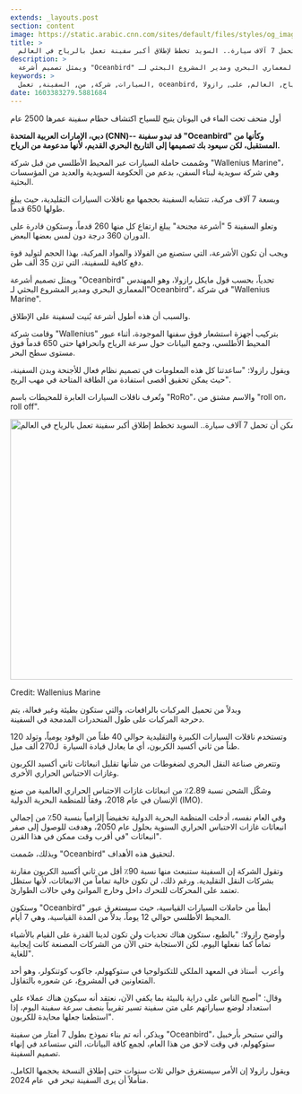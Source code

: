 ```yaml
--- 
extends: _layouts.post 
section: content 
image: https://static.arabic.cnn.com/sites/default/files/styles/og_image_v1/public/2020/10/21/images/download.jpeg?itok=DemTOngZ 
title: > 
  يمكن أن تحمل 7 آلاف سيارة.. السويد تخطط لإطلاق أكبر سفينة تعمل بالرياح في العالم 
description: > 
  ويمثل تصميم أشرعة "Oceanbird" تحدياً، بحسب قول مايكل رازولا، وهو المهندس المعماري البحري ومدير المشروع البحثي لـ"Oceanbird"، في شركة "Wallenius Marine".Credit: Wallenius Marineوبدلاً من تحميل المركبات بالرافعات، والتي ستكون بطيئة وغير فعالة، يتم دحرجة المركبات على طول المنحدرات المدمجة في السفينة.وشكّل الشحن نسبة 2.89٪ من انبعاثات غازات الاحتباس الحراري العالمية من صنع الإنسان في عام 2018، وفقاً للمنظمة البحرية الدولية (IMO).ويذكر، أنه تم بناء نموذج بطول 7 أمتار من سفينة "Oceanbird"، والتي ستبحر بأرخبيل ستوكهولم، في وقت لاحق من هذا العام، لجمع كافة البيانات، التي ستساعد في إنهاء تصميم السفينة.ويقول رازولا إن الأمر سيستغرق حوالي ثلاث سنوات حتى إطلاق النسخة بحجمها الكامل، متأملاً أن يرى السفينة تبحر في عام 2024. 
keywords: > 
  السيارات, شركة, من, السفينة, تعمل, oceanbird, سفينة, تحمل, سيارة, انبعاثات, يمكن, في, لإطلاق, تخطط, بالرياح, العالم, على, رازولا 
date: 1603383279.5881684 
--- 
```

<div><p>&#1571;&#1608;&#1604; &#1605;&#1578;&#1581;&#1601; &#1578;&#1581;&#1578; &#1575;&#1604;&#1605;&#1575;&#1569; &#1601;&#1610; &#1575;&#1604;&#1610;&#1608;&#1606;&#1575;&#1606; &#1610;&#1578;&#1610;&#1581; &#1604;&#1604;&#1587;&#1610;&#1575;&#1581; &#1575;&#1603;&#1578;&#1588;&#1575;&#1601; &#1581;&#1591;&#1575;&#1605; &#1587;&#1601;&#1610;&#1606;&#1577; &#1593;&#1605;&#1585;&#1607;&#1575; 2500 &#1593;&#1575;&#1605;</p><p><strong>&#1583;&#1576;&#1610;&#1548; &#1575;&#1604;&#1573;&#1605;&#1575;&#1585;&#1575;&#1578; &#1575;&#1604;&#1593;&#1585;&#1576;&#1610;&#1577; &#1575;&#1604;&#1605;&#1578;&#1581;&#1583;&#1577; (CNN)-- &#1602;&#1583; &#1578;&#1576;&#1583;&#1608; &#1587;&#1601;&#1610;&#1606;&#1577; "Oceanbird" &#1608;&#1603;&#1571;&#1606;&#1607;&#1575; &#1605;&#1606; &#1575;&#1604;&#1605;&#1587;&#1578;&#1602;&#1576;&#1604;&#1548; &#1604;&#1603;&#1606; &#1587;&#1610;&#1593;&#1608;&#1583; &#1576;&#1603; &#1578;&#1589;&#1605;&#1610;&#1605;&#1607;&#1575; &#1573;&#1604;&#1609; &#1575;&#1604;&#1578;&#1575;&#1585;&#1610;&#1582; &#1575;&#1604;&#1576;&#1581;&#1585;&#1610; &#1575;&#1604;&#1602;&#1583;&#1610;&#1605;&#1548; &#1604;&#1571;&#1606;&#1607;&#1575; &#1605;&#1583;&#1593;&#1608;&#1605;&#1577; &#1605;&#1606; &#1575;&#1604;&#1585;&#1610;&#1575;&#1581;.</strong></p>&#13;
&#13;
<p>&#1608;&#1589;&#1615;&#1605;&#1605;&#1578; &#1581;&#1575;&#1605;&#1604;&#1577; &#1575;&#1604;&#1587;&#1610;&#1575;&#1585;&#1575;&#1578; &#1593;&#1576;&#1585; &#1575;&#1604;&#1605;&#1581;&#1610;&#1591; &#1575;&#1604;&#1571;&#1591;&#1604;&#1587;&#1610; &#1605;&#1606; &#1602;&#1576;&#1604; &#1588;&#1585;&#1603;&#1577; "Wallenius Marine"&#1548; &#1608;&#1607;&#1610; &#1588;&#1585;&#1603;&#1577; &#1587;&#1608;&#1610;&#1583;&#1610;&#1577; &#1604;&#1576;&#1606;&#1575;&#1569; &#1575;&#1604;&#1587;&#1601;&#1606;&#1548; &#1576;&#1583;&#1593;&#1605; &#1605;&#1606; &#1575;&#1604;&#1581;&#1603;&#1608;&#1605;&#1577; &#1575;&#1604;&#1587;&#1608;&#1610;&#1583;&#1610;&#1577; &#1608;&#1575;&#1604;&#1593;&#1583;&#1610;&#1583; &#1605;&#1606; &#1575;&#1604;&#1605;&#1572;&#1587;&#1587;&#1575;&#1578; &#1575;&#1604;&#1576;&#1581;&#1579;&#1610;&#1577;.</p>&#13;
&#13;
<p>&#1608;&#1576;&#1587;&#1593;&#1577; 7 &#1570;&#1604;&#1575;&#1601; &#1605;&#1585;&#1603;&#1576;&#1577;&#1548; &#1578;&#1578;&#1588;&#1575;&#1576;&#1607; &#1575;&#1604;&#1587;&#1601;&#1610;&#1606;&#1577; &#1576;&#1581;&#1580;&#1605;&#1607;&#1575; &#1605;&#1593; &#1606;&#1575;&#1602;&#1604;&#1575;&#1578; &#1575;&#1604;&#1587;&#1610;&#1575;&#1585;&#1575;&#1578; &#1575;&#1604;&#1578;&#1602;&#1604;&#1610;&#1583;&#1610;&#1577;&#1548; &#1581;&#1610;&#1579; &#1610;&#1576;&#1604;&#1594; &#1591;&#1608;&#1604;&#1607;&#1575; 650 &#1602;&#1583;&#1605;&#1575;&#1611;.</p>&#13;
&#13;
<p>&#1608;&#1578;&#1593;&#1604;&#1608; &#1575;&#1604;&#1587;&#1601;&#1610;&#1606;&#1577; 5 "&#1571;&#1588;&#1585;&#1593;&#1577; &#1605;&#1580;&#1606;&#1581;&#1577;" &#1610;&#1576;&#1604;&#1594; &#1575;&#1585;&#1578;&#1601;&#1575;&#1593; &#1603;&#1604; &#1605;&#1606;&#1607;&#1575; 260 &#1602;&#1583;&#1605;&#1575;&#1611;&#1548; &#1608;&#1587;&#1578;&#1603;&#1608;&#1606; &#1602;&#1575;&#1583;&#1585;&#1577; &#1593;&#1604;&#1609; &#1575;&#1604;&#1583;&#1608;&#1585;&#1575;&#1606; 360 &#1583;&#1585;&#1580;&#1577; &#1583;&#1608;&#1606; &#1604;&#1605;&#1587; &#1576;&#1593;&#1590;&#1607;&#1575; &#1575;&#1604;&#1576;&#1593;&#1590;.</p>&#13;
&#13;
<p>&#1608;&#1610;&#1580;&#1576; &#1571;&#1606; &#1578;&#1603;&#1608;&#1606; &#1575;&#1604;&#1571;&#1588;&#1585;&#1593;&#1577;&#1548; &#1575;&#1604;&#1578;&#1610; &#1587;&#1578;&#1589;&#1606;&#1593; &#1605;&#1606; &#1575;&#1604;&#1601;&#1608;&#1604;&#1575;&#1584; &#1608;&#1575;&#1604;&#1605;&#1608;&#1575;&#1583; &#1575;&#1604;&#1605;&#1585;&#1603;&#1576;&#1577;&#1548; &#1576;&#1607;&#1584;&#1575; &#1575;&#1604;&#1581;&#1580;&#1605; &#1604;&#1578;&#1608;&#1604;&#1610;&#1583; &#1602;&#1608;&#1577; &#1583;&#1601;&#1593; &#1603;&#1575;&#1601;&#1610;&#1577; &#1604;&#1604;&#1587;&#1601;&#1610;&#1606;&#1577;&#1548; &#1575;&#1604;&#1578;&#1610; &#1578;&#1586;&#1606; 35 &#1571;&#1604;&#1601; &#1591;&#1606;.</p>&#13;
&#13;
<p>&#1608;&#1610;&#1605;&#1579;&#1604; &#1578;&#1589;&#1605;&#1610;&#1605; &#1571;&#1588;&#1585;&#1593;&#1577; "Oceanbird" &#1578;&#1581;&#1583;&#1610;&#1575;&#1611;&#1548; &#1576;&#1581;&#1587;&#1576; &#1602;&#1608;&#1604; &#1605;&#1575;&#1610;&#1603;&#1604; &#1585;&#1575;&#1586;&#1608;&#1604;&#1575;&#1548; &#1608;&#1607;&#1608; &#1575;&#1604;&#1605;&#1607;&#1606;&#1583;&#1587; &#1575;&#1604;&#1605;&#1593;&#1605;&#1575;&#1585;&#1610; &#1575;&#1604;&#1576;&#1581;&#1585;&#1610; &#1608;&#1605;&#1583;&#1610;&#1585; &#1575;&#1604;&#1605;&#1588;&#1585;&#1608;&#1593; &#1575;&#1604;&#1576;&#1581;&#1579;&#1610; &#1604;&#1600;"Oceanbird"&#1548; &#1601;&#1610; &#1588;&#1585;&#1603;&#1577; "Wallenius Marine".</p>&#13;
&#13;
<p>&#1608;&#1575;&#1604;&#1587;&#1576;&#1576; &#1571;&#1606; &#1607;&#1584;&#1607; &#1571;&#1591;&#1608;&#1604; &#1571;&#1588;&#1585;&#1593;&#1577; &#1576;&#1615;&#1606;&#1610;&#1578; &#1604;&#1587;&#1601;&#1610;&#1606;&#1577; &#1593;&#1604;&#1609; &#1575;&#1604;&#1573;&#1591;&#1604;&#1575;&#1602;.&#160;</p>&#13;
&#13;
<p>&#1608;&#1602;&#1575;&#1605;&#1578; &#1588;&#1585;&#1603;&#1577; "Wallenius" &#1576;&#1578;&#1585;&#1603;&#1610;&#1576; &#1571;&#1580;&#1607;&#1586;&#1577; &#1575;&#1587;&#1578;&#1588;&#1593;&#1575;&#1585;&#160;&#1601;&#1608;&#1602; &#1587;&#1601;&#1606;&#1607;&#1575; &#1575;&#1604;&#1605;&#1608;&#1580;&#1608;&#1583;&#1577;&#1548; &#1571;&#1579;&#1606;&#1575;&#1569; &#1593;&#1576;&#1608;&#1585; &#1575;&#1604;&#1605;&#1581;&#1610;&#1591; &#1575;&#1604;&#1571;&#1591;&#1604;&#1587;&#1610;&#1548; &#1608;&#1580;&#1605;&#1593; &#1575;&#1604;&#1576;&#1610;&#1575;&#1606;&#1575;&#1578; &#1581;&#1608;&#1604; &#1587;&#1585;&#1593;&#1577; &#1575;&#1604;&#1585;&#1610;&#1575;&#1581; &#1608;&#1575;&#1606;&#1581;&#1585;&#1575;&#1601;&#1607;&#1575; &#1581;&#1578;&#1609; 650 &#1602;&#1583;&#1605;&#1575;&#1611; &#1601;&#1608;&#1602; &#1605;&#1587;&#1578;&#1608;&#1609; &#1587;&#1591;&#1581; &#1575;&#1604;&#1576;&#1581;&#1585;.</p>&#13;
&#13;
<p>&#1608;&#1610;&#1602;&#1608;&#1604; &#1585;&#1575;&#1586;&#1608;&#1604;&#1575;: "&#1587;&#1575;&#1593;&#1583;&#1578;&#1606;&#1575; &#1603;&#1604; &#1607;&#1584;&#1607; &#1575;&#1604;&#1605;&#1593;&#1604;&#1608;&#1605;&#1575;&#1578; &#1601;&#1610; &#1578;&#1589;&#1605;&#1610;&#1605; &#1606;&#1592;&#1575;&#1605; &#1601;&#1593;&#1575;&#1604; &#1604;&#1604;&#1571;&#1580;&#1606;&#1581;&#1577; &#1608;&#1576;&#1583;&#1606; &#1575;&#1604;&#1587;&#1601;&#1610;&#1606;&#1577;&#1548; &#1581;&#1610;&#1579; &#1610;&#1605;&#1603;&#1606; &#1578;&#1581;&#1602;&#1610;&#1602; &#1571;&#1602;&#1589;&#1609; &#1575;&#1587;&#1578;&#1601;&#1575;&#1583;&#1577; &#1605;&#1606; &#1575;&#1604;&#1591;&#1575;&#1602;&#1577; &#1575;&#1604;&#1605;&#1578;&#1575;&#1581;&#1577; &#1601;&#1610; &#1605;&#1607;&#1576; &#1575;&#1604;&#1585;&#1610;&#1581;".</p>&#13;
&#13;
<p>&#1608;&#1578;&#1615;&#1593;&#1585;&#1601; &#1606;&#1575;&#1602;&#1604;&#1575;&#1578; &#1575;&#1604;&#1587;&#1610;&#1575;&#1585;&#1575;&#1578; &#1575;&#1604;&#1593;&#1575;&#1576;&#1585;&#1577; &#1604;&#1604;&#1605;&#1581;&#1610;&#1591;&#1575;&#1578; &#1576;&#1575;&#1587;&#1605; "RoRo"&#1548; &#1608;&#1575;&#1604;&#1575;&#1587;&#1605; &#1605;&#1588;&#1578;&#1602; &#1605;&#1606; "roll on&#1548; roll off".</p>&#13;
&#13;
  <img title="&#1610;&#1605;&#1603;&#1606; &#1571;&#1606; &#1578;&#1581;&#1605;&#1604; 7 &#1570;&#1604;&#1575;&#1601; &#1587;&#1610;&#1575;&#1585;&#1577;.. &#1575;&#1604;&#1587;&#1608;&#1610;&#1583; &#1578;&#1582;&#1591;&#1591; &#1573;&#1591;&#1604;&#1575;&#1602; &#1571;&#1603;&#1576;&#1585; &#1587;&#1601;&#1610;&#1606;&#1577; &#1578;&#1593;&#1605;&#1604; &#1576;&#1575;&#1604;&#1585;&#1610;&#1575;&#1581; &#1601;&#1610; &#1575;&#1604;&#1593;&#1575;&#1604;&#1605;" alt="&#1610;&#1605;&#1603;&#1606; &#1571;&#1606; &#1578;&#1581;&#1605;&#1604; 7 &#1570;&#1604;&#1575;&#1601; &#1587;&#1610;&#1575;&#1585;&#1577;.. &#1575;&#1604;&#1587;&#1608;&#1610;&#1583; &#1578;&#1582;&#1591;&#1591; &#1573;&#1591;&#1604;&#1575;&#1602; &#1571;&#1603;&#1576;&#1585; &#1587;&#1601;&#1610;&#1606;&#1577; &#1578;&#1593;&#1605;&#1604; &#1576;&#1575;&#1604;&#1585;&#1610;&#1575;&#1581; &#1601;&#1610; &#1575;&#1604;&#1593;&#1575;&#1604;&#1605;" src="https://static.arabic.cnn.com/sites/default/files/styles/sw_780/public/2020/10/21/images/1.jpg?itok=t1vtlIm0" width="780" height="465"><p class="_1elnzAEomc hqvRlZILIm">Credit:  Wallenius Marine</p>


<p>&#1608;&#1576;&#1583;&#1604;&#1575;&#1611; &#1605;&#1606; &#1578;&#1581;&#1605;&#1610;&#1604; &#1575;&#1604;&#1605;&#1585;&#1603;&#1576;&#1575;&#1578; &#1576;&#1575;&#1604;&#1585;&#1575;&#1601;&#1593;&#1575;&#1578;&#1548; &#1608;&#1575;&#1604;&#1578;&#1610; &#1587;&#1578;&#1603;&#1608;&#1606; &#1576;&#1591;&#1610;&#1574;&#1577; &#1608;&#1594;&#1610;&#1585; &#1601;&#1593;&#1575;&#1604;&#1577;&#1548; &#1610;&#1578;&#1605; &#1583;&#1581;&#1585;&#1580;&#1577;&#160;&#1575;&#1604;&#1605;&#1585;&#1603;&#1576;&#1575;&#1578; &#1593;&#1604;&#1609; &#1591;&#1608;&#1604; &#1575;&#1604;&#1605;&#1606;&#1581;&#1583;&#1585;&#1575;&#1578; &#1575;&#1604;&#1605;&#1583;&#1605;&#1580;&#1577; &#1601;&#1610; &#1575;&#1604;&#1587;&#1601;&#1610;&#1606;&#1577;.</p>&#13;
&#13;
<p>&#1608;&#1578;&#1587;&#1578;&#1582;&#1583;&#1605; &#1606;&#1575;&#1602;&#1604;&#1575;&#1578; &#1575;&#1604;&#1587;&#1610;&#1575;&#1585;&#1575;&#1578; &#1575;&#1604;&#1603;&#1576;&#1610;&#1585;&#1577; &#1608;&#1575;&#1604;&#1578;&#1602;&#1604;&#1610;&#1583;&#1610;&#1577; &#1581;&#1608;&#1575;&#1604;&#1610; 40 &#1591;&#1606;&#1575;&#1611; &#1605;&#1606; &#1575;&#1604;&#1608;&#1602;&#1608;&#1583; &#1610;&#1608;&#1605;&#1610;&#1575;&#1611;&#1548; &#1608;&#1578;&#1608;&#1604;&#1583; 120 &#1591;&#1606;&#1575;&#1611; &#1605;&#1606; &#1579;&#1575;&#1606;&#1610; &#1571;&#1603;&#1587;&#1610;&#1583; &#1575;&#1604;&#1603;&#1585;&#1576;&#1608;&#1606;&#1548; &#1571;&#1610; &#1605;&#1575; &#1610;&#1593;&#1575;&#1583;&#1604; &#1602;&#1610;&#1575;&#1583;&#1577; &#1575;&#1604;&#1587;&#1610;&#1575;&#1585;&#1577;&#160; &#1604;&#1600;270 &#1571;&#1604;&#1601; &#1605;&#1610;&#1604;.</p>&#13;
&#13;
<p>&#1608;&#1578;&#1578;&#1593;&#1585;&#1590; &#1589;&#1606;&#1575;&#1593;&#1577; &#1575;&#1604;&#1606;&#1602;&#1604; &#1575;&#1604;&#1576;&#1581;&#1585;&#1610; &#1604;&#1590;&#1594;&#1608;&#1591;&#1575;&#1578; &#1605;&#1606; &#1588;&#1571;&#1606;&#1607;&#1575; &#1578;&#1602;&#1604;&#1610;&#1604; &#1575;&#1606;&#1576;&#1593;&#1575;&#1579;&#1575;&#1578; &#1579;&#1575;&#1606;&#1610; &#1571;&#1603;&#1587;&#1610;&#1583; &#1575;&#1604;&#1603;&#1585;&#1576;&#1608;&#1606; &#1608;&#1594;&#1575;&#1586;&#1575;&#1578; &#1575;&#1604;&#1575;&#1581;&#1578;&#1576;&#1575;&#1587; &#1575;&#1604;&#1581;&#1585;&#1575;&#1585;&#1610; &#1575;&#1604;&#1571;&#1582;&#1585;&#1609;.&#160;</p>&#13;
&#13;
<p>&#1608;&#1588;&#1603;&#1617;&#1604; &#1575;&#1604;&#1588;&#1581;&#1606; &#1606;&#1587;&#1576;&#1577; 2.89&#1642; &#1605;&#1606; &#1575;&#1606;&#1576;&#1593;&#1575;&#1579;&#1575;&#1578; &#1594;&#1575;&#1586;&#1575;&#1578; &#1575;&#1604;&#1575;&#1581;&#1578;&#1576;&#1575;&#1587; &#1575;&#1604;&#1581;&#1585;&#1575;&#1585;&#1610; &#1575;&#1604;&#1593;&#1575;&#1604;&#1605;&#1610;&#1577; &#1605;&#1606; &#1589;&#1606;&#1593; &#1575;&#1604;&#1573;&#1606;&#1587;&#1575;&#1606; &#1601;&#1610; &#1593;&#1575;&#1605; 2018&#1548; &#1608;&#1601;&#1602;&#1575;&#1611; &#1604;&#1604;&#1605;&#1606;&#1592;&#1605;&#1577; &#1575;&#1604;&#1576;&#1581;&#1585;&#1610;&#1577; &#1575;&#1604;&#1583;&#1608;&#1604;&#1610;&#1577; (IMO).</p>&#13;
&#13;
<p>&#1608;&#1601;&#1610; &#1575;&#1604;&#1593;&#1575;&#1605; &#1606;&#1601;&#1587;&#1607;&#1548; &#1571;&#1583;&#1582;&#1604;&#1578; &#1575;&#1604;&#1605;&#1606;&#1592;&#1605;&#1577; &#1575;&#1604;&#1576;&#1581;&#1585;&#1610;&#1577; &#1575;&#1604;&#1583;&#1608;&#1604;&#1610;&#1577; &#1578;&#1582;&#1601;&#1610;&#1590;&#1575;&#1611; &#1573;&#1604;&#1586;&#1575;&#1605;&#1610;&#1575;&#1611; &#1576;&#1606;&#1587;&#1576;&#1577; 50&#1642; &#1605;&#1606; &#1573;&#1580;&#1605;&#1575;&#1604;&#1610; &#1575;&#1606;&#1576;&#1593;&#1575;&#1579;&#1575;&#1578; &#1594;&#1575;&#1586;&#1575;&#1578; &#1575;&#1604;&#1575;&#1581;&#1578;&#1576;&#1575;&#1587; &#1575;&#1604;&#1581;&#1585;&#1575;&#1585;&#1610; &#1575;&#1604;&#1587;&#1606;&#1608;&#1610;&#1577; &#1576;&#1581;&#1604;&#1608;&#1604; &#1593;&#1575;&#1605; 2050&#1548; &#1608;&#1607;&#1583;&#1601;&#1578; &#1604;&#1604;&#1608;&#1589;&#1608;&#1604;&#160;&#1573;&#1604;&#1609; &#1589;&#1601;&#1585; &#1575;&#1606;&#1576;&#1593;&#1575;&#1579;&#1575;&#1578; "&#1601;&#1610; &#1571;&#1602;&#1585;&#1576; &#1608;&#1602;&#1578; &#1605;&#1605;&#1603;&#1606; &#1601;&#1610; &#1607;&#1584;&#1575; &#1575;&#1604;&#1602;&#1585;&#1606;".</p>&#13;
&#13;
<p>&#1608;&#1576;&#1584;&#1604;&#1603;&#1548; &#1589;&#1615;&#1605;&#1605;&#1578; "Oceanbird" &#1604;&#1578;&#1581;&#1602;&#1610;&#1602; &#1607;&#1584;&#1607; &#1575;&#1604;&#1571;&#1607;&#1583;&#1575;&#1601;.</p>&#13;
&#13;
<p>&#1608;&#1578;&#1602;&#1608;&#1604; &#1575;&#1604;&#1588;&#1585;&#1603;&#1577; &#1573;&#1606; &#1575;&#1604;&#1587;&#1601;&#1610;&#1606;&#1577; &#1587;&#1578;&#1606;&#1576;&#1593;&#1579; &#1605;&#1606;&#1607;&#1575; &#1606;&#1587;&#1576;&#1577; 90&#1642; &#1571;&#1602;&#1604; &#1605;&#1606; &#1579;&#1575;&#1606;&#1610; &#1571;&#1603;&#1587;&#1610;&#1583; &#1575;&#1604;&#1603;&#1585;&#1576;&#1608;&#1606; &#1605;&#1602;&#1575;&#1585;&#1606;&#1577; &#1576;&#1588;&#1585;&#1603;&#1575;&#1578; &#1575;&#1604;&#1606;&#1602;&#1604; &#1575;&#1604;&#1578;&#1602;&#1604;&#1610;&#1583;&#1610;&#1577;. &#1608;&#1585;&#1594;&#1605; &#1584;&#1604;&#1603;&#1548; &#1604;&#1606; &#1578;&#1603;&#1608;&#1606; &#1582;&#1575;&#1604;&#1610;&#1577; &#1578;&#1605;&#1575;&#1605;&#1575;&#1611; &#1605;&#1606; &#1575;&#1604;&#1575;&#1606;&#1576;&#1593;&#1575;&#1579;&#1575;&#1578;&#1548; &#1604;&#1571;&#1606;&#1607;&#1575; &#1587;&#1578;&#1592;&#1604; &#1578;&#1593;&#1578;&#1605;&#1583; &#1593;&#1604;&#1609; &#1575;&#1604;&#1605;&#1581;&#1585;&#1603;&#1575;&#1578; &#1604;&#1604;&#1578;&#1581;&#1585;&#1603; &#1583;&#1575;&#1582;&#1604; &#1608;&#1582;&#1575;&#1585;&#1580; &#1575;&#1604;&#1605;&#1608;&#1575;&#1606;&#1574; &#1608;&#1601;&#1610; &#1581;&#1575;&#1604;&#1575;&#1578; &#1575;&#1604;&#1591;&#1608;&#1575;&#1585;&#1574;.</p>&#13;
&#13;
<p>&#1608;&#1587;&#1578;&#1603;&#1608;&#1606; "Oceanbird" &#1571;&#1576;&#1591;&#1571; &#1605;&#1606; &#1581;&#1575;&#1605;&#1604;&#1575;&#1578; &#1575;&#1604;&#1587;&#1610;&#1575;&#1585;&#1575;&#1578; &#1575;&#1604;&#1602;&#1610;&#1575;&#1587;&#1610;&#1577;&#1548; &#1581;&#1610;&#1579; &#1587;&#1610;&#1587;&#1578;&#1594;&#1585;&#1602; &#1593;&#1576;&#1608;&#1585; &#1575;&#1604;&#1605;&#1581;&#1610;&#1591; &#1575;&#1604;&#1571;&#1591;&#1604;&#1587;&#1610; &#1581;&#1608;&#1575;&#1604;&#1610; 12 &#1610;&#1608;&#1605;&#1575;&#1611;&#1548; &#1576;&#1583;&#1604;&#1575;&#1611; &#1605;&#1606; &#1575;&#1604;&#1605;&#1583;&#1577; &#1575;&#1604;&#1602;&#1610;&#1575;&#1587;&#1610;&#1577;&#1548; &#1608;&#1607;&#1610; 7 &#1571;&#1610;&#1575;&#1605;.</p>&#13;
&#13;
<p>&#1608;&#1571;&#1608;&#1590;&#1581; &#1585;&#1575;&#1586;&#1608;&#1604;&#1575;: "&#1576;&#1575;&#1604;&#1591;&#1576;&#1593;&#1548; &#1587;&#1578;&#1603;&#1608;&#1606; &#1607;&#1606;&#1575;&#1603; &#1578;&#1581;&#1583;&#1610;&#1575;&#1578; &#1608;&#1604;&#1606; &#1578;&#1603;&#1608;&#1606; &#1604;&#1583;&#1610;&#1606;&#1575; &#1575;&#1604;&#1602;&#1583;&#1585;&#1577; &#1593;&#1604;&#1609; &#1575;&#1604;&#1602;&#1610;&#1575;&#1605; &#1576;&#1575;&#1604;&#1571;&#1588;&#1610;&#1575;&#1569; &#1578;&#1605;&#1575;&#1605;&#1575;&#1611; &#1603;&#1605;&#1575; &#1606;&#1601;&#1593;&#1604;&#1607;&#1575; &#1575;&#1604;&#1610;&#1608;&#1605;&#1548; &#1604;&#1603;&#1606; &#1575;&#1604;&#1575;&#1587;&#1578;&#1580;&#1575;&#1576;&#1577; &#1581;&#1578;&#1609; &#1575;&#1604;&#1570;&#1606; &#1605;&#1606; &#1575;&#1604;&#1588;&#1585;&#1603;&#1575;&#1578; &#1575;&#1604;&#1605;&#1589;&#1606;&#1593;&#1577; &#1603;&#1575;&#1606;&#1578; &#1573;&#1610;&#1580;&#1575;&#1576;&#1610;&#1577; &#1604;&#1604;&#1594;&#1575;&#1610;&#1577;".</p>&#13;
&#13;
<p>&#1608;&#1571;&#1593;&#1585;&#1576;&#160; &#1571;&#1587;&#1578;&#1575;&#1584; &#1601;&#1610; &#1575;&#1604;&#1605;&#1593;&#1607;&#1583; &#1575;&#1604;&#1605;&#1604;&#1603;&#1610; &#1604;&#1604;&#1578;&#1603;&#1606;&#1608;&#1604;&#1608;&#1580;&#1610;&#1575; &#1601;&#1610; &#1587;&#1578;&#1608;&#1603;&#1607;&#1608;&#1604;&#1605;&#1548; &#1580;&#1575;&#1603;&#1608;&#1576; &#1603;&#1608;&#1578;&#1606;&#1603;&#1608;&#1604;&#1585;&#1548; &#1608;&#1607;&#1608; &#1571;&#1581;&#1583; &#1575;&#1604;&#1605;&#1578;&#1593;&#1575;&#1608;&#1606;&#1610;&#1606; &#1601;&#1610; &#1575;&#1604;&#1605;&#1588;&#1585;&#1608;&#1593;&#1548; &#1593;&#1606; &#1588;&#1593;&#1608;&#1585;&#1607; &#1576;&#1575;&#1604;&#1578;&#1601;&#1575;&#1572;&#1604;.</p>&#13;
&#13;
<p>&#1608;&#1602;&#1575;&#1604;: "&#1571;&#1589;&#1576;&#1581; &#1575;&#1604;&#1606;&#1575;&#1587; &#1593;&#1604;&#1609; &#1583;&#1585;&#1575;&#1610;&#1577; &#1576;&#1575;&#1604;&#1576;&#1610;&#1574;&#1577; &#1576;&#1605;&#1575; &#1610;&#1603;&#1601;&#1610; &#1575;&#1604;&#1570;&#1606;&#1548; &#1606;&#1593;&#1578;&#1602;&#1583; &#1571;&#1606;&#1607; &#1587;&#1610;&#1603;&#1608;&#1606; &#1607;&#1606;&#1575;&#1603; &#1593;&#1605;&#1604;&#1575;&#1569; &#1593;&#1604;&#1609; &#1575;&#1587;&#1578;&#1593;&#1583;&#1575;&#1583; &#1604;&#1608;&#1590;&#1593; &#1587;&#1610;&#1575;&#1585;&#1575;&#1578;&#1607;&#1605; &#1593;&#1604;&#1609; &#1605;&#1578;&#1606; &#1587;&#1601;&#1610;&#1606;&#1577; &#1578;&#1587;&#1610;&#1585; &#1578;&#1602;&#1585;&#1610;&#1576;&#1575;&#1611; &#1576;&#1606;&#1589;&#1601; &#1587;&#1585;&#1593;&#1577; &#1587;&#1601;&#1610;&#1606;&#1577; &#1575;&#1604;&#1610;&#1608;&#1605;&#1548; &#1573;&#1584;&#1575; &#1575;&#1587;&#1578;&#1591;&#1593;&#1606;&#1575; &#1580;&#1593;&#1604;&#1607;&#1575; &#1605;&#1581;&#1575;&#1610;&#1583;&#1577; &#1604;&#1604;&#1603;&#1585;&#1576;&#1608;&#1606;".</p>&#13;
&#13;
<p>&#1608;&#1610;&#1584;&#1603;&#1585;&#1548; &#1571;&#1606;&#1607; &#1578;&#1605; &#1576;&#1606;&#1575;&#1569; &#1606;&#1605;&#1608;&#1584;&#1580; &#1576;&#1591;&#1608;&#1604; 7 &#1571;&#1605;&#1578;&#1575;&#1585; &#1605;&#1606; &#1587;&#1601;&#1610;&#1606;&#1577; "Oceanbird"&#1548; &#1608;&#1575;&#1604;&#1578;&#1610; &#1587;&#1578;&#1576;&#1581;&#1585; &#1576;&#1571;&#1585;&#1582;&#1576;&#1610;&#1604; &#1587;&#1578;&#1608;&#1603;&#1607;&#1608;&#1604;&#1605;&#1548; &#1601;&#1610; &#1608;&#1602;&#1578; &#1604;&#1575;&#1581;&#1602; &#1605;&#1606; &#1607;&#1584;&#1575; &#1575;&#1604;&#1593;&#1575;&#1605;&#1548; &#1604;&#1580;&#1605;&#1593; &#1603;&#1575;&#1601;&#1577; &#1575;&#1604;&#1576;&#1610;&#1575;&#1606;&#1575;&#1578;&#1548; &#1575;&#1604;&#1578;&#1610; &#1587;&#1578;&#1587;&#1575;&#1593;&#1583; &#1601;&#1610; &#1573;&#1606;&#1607;&#1575;&#1569; &#1578;&#1589;&#1605;&#1610;&#1605; &#1575;&#1604;&#1587;&#1601;&#1610;&#1606;&#1577;.&#160;</p>&#13;
&#13;
<p>&#1608;&#1610;&#1602;&#1608;&#1604; &#1585;&#1575;&#1586;&#1608;&#1604;&#1575; &#1573;&#1606; &#1575;&#1604;&#1571;&#1605;&#1585; &#1587;&#1610;&#1587;&#1578;&#1594;&#1585;&#1602; &#1581;&#1608;&#1575;&#1604;&#1610; &#1579;&#1604;&#1575;&#1579; &#1587;&#1606;&#1608;&#1575;&#1578; &#1581;&#1578;&#1609; &#1573;&#1591;&#1604;&#1575;&#1602; &#1575;&#1604;&#1606;&#1587;&#1582;&#1577; &#1576;&#1581;&#1580;&#1605;&#1607;&#1575; &#1575;&#1604;&#1603;&#1575;&#1605;&#1604;&#1548; &#1605;&#1578;&#1571;&#1605;&#1604;&#1575;&#1611; &#1571;&#1606; &#1610;&#1585;&#1609; &#1575;&#1604;&#1587;&#1601;&#1610;&#1606;&#1577; &#1578;&#1576;&#1581;&#1585; &#1601;&#1610;&#160; &#1593;&#1575;&#1605; 2024.</p>&#13;
&#13;
&#13;
&#13;</div>